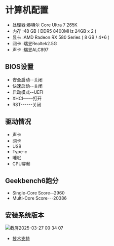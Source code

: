 # 计算机配置

- 处理器:英特尔 Core Ultra 7 265K
- 内存  :48 GB ( DDR5 8400MHz 24GB x 2 )
- 显卡  :AMD Radeon RX 580 Series ( 8 GB / 4*6 )
- 网卡  :瑞昱Realtek2.5G
- 声卡  :瑞昱ALC897

## BIOS设置
- 安全启动--关闭
- 快速启动--关闭
- 启动模式--UEFI
- XHCI-----打开
- RST------关闭

## 驱动情况
- 声卡
- 网卡
- USB
- Type-c
- 睡眠
- CPU睿频

## Geekbench6跑分
- Single-Core Score--2960
- Multi-Core Score---20386

## 安装系统版本
![截屏2025-03-27 00 34 07](https://github.com/user-attachments/assets/45fb1f6c-f2ec-432b-8bb3-d17066b72eff)

- [技术支持](https://m.tb.cn/h.6dUhL2h?tk=aKFAeuA7ZyT)
